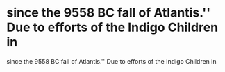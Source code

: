 # since the 9558 BC fall of Atlantis.'' Due to efforts of the Indigo Children in

since the 9558 BC fall of Atlantis.'' Due to efforts of the Indigo Children in